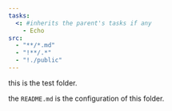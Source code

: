 ```yaml
---
tasks:
  <: #inherits the parent's tasks if any
    - Echo
src:
  - "**/*.md"
  - "!**/.*"
  - "!./public"
---
```

this is the test folder.

the `README.md` is the configuration of this folder.